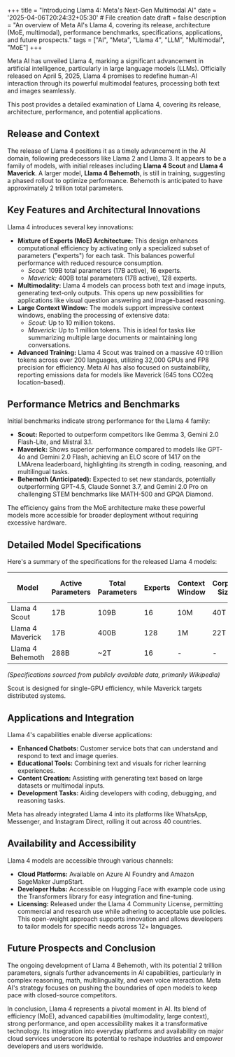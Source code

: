 +++
title = "Introducing Llama 4: Meta's Next-Gen Multimodal AI"
date = '2025-04-06T20:24:32+05:30' # File creation date
draft = false
description = "An overview of Meta AI's Llama 4, covering its release, architecture (MoE, multimodal), performance benchmarks, specifications, applications, and future prospects."
tags = ["AI", "Meta", "Llama 4", "LLM", "Multimodal", "MoE"]
+++

Meta AI has unveiled Llama 4, marking a significant advancement in artificial intelligence, particularly in large language models (LLMs). Officially released on April 5, 2025, Llama 4 promises to redefine human-AI interaction through its powerful multimodal features, processing both text and images seamlessly.

This post provides a detailed examination of Llama 4, covering its release, architecture, performance, and potential applications.

## Release and Context

The release of Llama 4 positions it as a timely advancement in the AI domain, following predecessors like Llama 2 and Llama 3. It appears to be a family of models, with initial releases including **Llama 4 Scout** and **Llama 4 Maverick**. A larger model, **Llama 4 Behemoth**, is still in training, suggesting a phased rollout to optimize performance. Behemoth is anticipated to have approximately 2 trillion total parameters.

## Key Features and Architectural Innovations

Llama 4 introduces several key innovations:

*   **Mixture of Experts (MoE) Architecture:** This design enhances computational efficiency by activating only a specialized subset of parameters ("experts") for each task. This balances powerful performance with reduced resource consumption.
    *   *Scout:* 109B total parameters (17B active), 16 experts.
    *   *Maverick:* 400B total parameters (17B active), 128 experts.
*   **Multimodality:** Llama 4 models can process both text and image inputs, generating text-only outputs. This opens up new possibilities for applications like visual question answering and image-based reasoning.
*   **Large Context Window:** The models support impressive context windows, enabling the processing of extensive data:
    *   *Scout:* Up to 10 million tokens.
    *   *Maverick:* Up to 1 million tokens.
    This is ideal for tasks like summarizing multiple large documents or maintaining long conversations.
*   **Advanced Training:** Llama 4 Scout was trained on a massive 40 trillion tokens across over 200 languages, utilizing 32,000 GPUs and FP8 precision for efficiency. Meta AI has also focused on sustainability, reporting emissions data for models like Maverick (645 tons CO2eq location-based).

## Performance Metrics and Benchmarks

Initial benchmarks indicate strong performance for the Llama 4 family:

*   **Scout:** Reported to outperform competitors like Gemma 3, Gemini 2.0 Flash-Lite, and Mistral 3.1.
*   **Maverick:** Shows superior performance compared to models like GPT-4o and Gemini 2.0 Flash, achieving an ELO score of 1417 on the LMArena leaderboard, highlighting its strength in coding, reasoning, and multilingual tasks.
*   **Behemoth (Anticipated):** Expected to set new standards, potentially outperforming GPT-4.5, Claude Sonnet 3.7, and Gemini 2.0 Pro on challenging STEM benchmarks like MATH-500 and GPQA Diamond.

The efficiency gains from the MoE architecture make these powerful models more accessible for broader deployment without requiring excessive hardware.

## Detailed Model Specifications

Here's a summary of the specifications for the released Llama 4 models:

| Model             | Active Parameters | Total Parameters | Experts | Context Window | Corpus Size | Training Data Cutoff |
|-------------------|-------------------|------------------|---------|----------------|-------------|------------------------|
| Llama 4 Scout     | 17B               | 109B             | 16      | 10M            | 40T         | August 2024            |
| Llama 4 Maverick  | 17B               | 400B             | 128     | 1M             | 22T         | August 2024            |
| Llama 4 Behemoth  | 288B              | ~2T              | 16      | -              | -           | - (In Training)        |

*(Specifications sourced from publicly available data, primarily Wikipedia)*

Scout is designed for single-GPU efficiency, while Maverick targets distributed systems.

## Applications and Integration

Llama 4's capabilities enable diverse applications:

*   **Enhanced Chatbots:** Customer service bots that can understand and respond to text and image queries.
*   **Educational Tools:** Combining text and visuals for richer learning experiences.
*   **Content Creation:** Assisting with generating text based on large datasets or multimodal inputs.
*   **Development Tasks:** Aiding developers with coding, debugging, and reasoning tasks.

Meta has already integrated Llama 4 into its platforms like WhatsApp, Messenger, and Instagram Direct, rolling it out across 40 countries.

## Availability and Accessibility

Llama 4 models are accessible through various channels:

*   **Cloud Platforms:** Available on Azure AI Foundry and Amazon SageMaker JumpStart.
*   **Developer Hubs:** Accessible on Hugging Face with example code using the Transformers library for easy integration and fine-tuning.
*   **Licensing:** Released under the Llama 4 Community License, permitting commercial and research use while adhering to acceptable use policies. This open-weight approach supports innovation and allows developers to tailor models for specific needs across 12+ languages.

## Future Prospects and Conclusion

The ongoing development of Llama 4 Behemoth, with its potential 2 trillion parameters, signals further advancements in AI capabilities, particularly in complex reasoning, math, multilinguality, and even voice interaction. Meta AI's strategy focuses on pushing the boundaries of open models to keep pace with closed-source competitors.

In conclusion, Llama 4 represents a pivotal moment in AI. Its blend of efficiency (MoE), advanced capabilities (multimodality, large context), strong performance, and open accessibility makes it a transformative technology. Its integration into everyday platforms and availability on major cloud services underscore its potential to reshape industries and empower developers and users worldwide.
